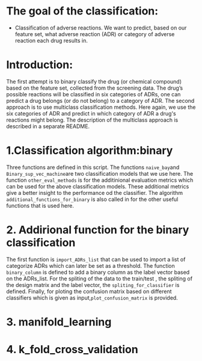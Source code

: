 # The goal of the classification:
* Classification of adverse reactions. We want to predict, based on our feature set, what adverse reaction (ADR) or category of adverse reaction each drug results in. 
# Introduction:
The first attempt is to binary classify the drug (or chemical compound) based on the feature set, collected from the screening data. The drug’s  possible reactions will be classified in six categories of ADRs, one can predict a drug belongs (or do not belong) to a category of ADR. 
The second approach is to use multiclass classification methods. Here again, we use the six categories of ADR and predict in which category of ADR a drug's reactions might belong. The description of the multiclass approach is described in a separate README. 

# 1.Classification algorithm:binary
Three functions are defined in this script. The functions `naive_bay`and `Binary_sup_vec_machine`are two classification models that we use here. The function 
`other_eval_methods` is for the additinional evaluation metrics which can be used for the above classification models. These additional metrics give a better insight to the performance od the classifier. The algorithm `additional_functions_for_binary` is also called in for the other useful functions that is used here. 
# 2. Addirional function for the binary classification
The first function is `import_ADRs_list` that can be used to import a list of categorize ADRs which can later be set as a threshold. The function `binary_column` is defined to add a binary column as the label vector based on the ADRs_list. For the spliting of the  data to the train/test , the spliting of the design matrix and the label vector, the `spliting_for_classifier` is defined. Finally, for ploting the confusion matrix based on different classifiers which is given as input,`plot_confusion_matrix` is provided. 

# 3. manifold_learning


# 4. k_fold_cross_validation

